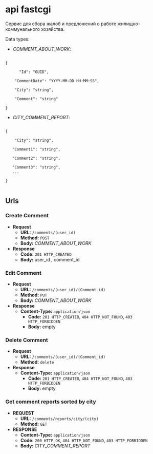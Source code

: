 # api fastcgi

Cервис для сбора жалоб и предложений о работе  жилищно-коммунального хозяйства. 

Data types:

* *COMMENT_ABOUT_WORK*:
    
```
    
{
        
	  "Id": "GUID",

    "CommentDate": "YYYY-MM-DD HH:MM:SS",
    
    "City": "string",
    
    "Comment": "string"
    
}
```
* *CITY_COMMENT_REPORT*:

```
    
{
        
	"City": "string",

   "Comment1": "string",
   
   "Comment2": "string",
   
   "Comment3": "string",
   ...
    
}
    
```
## Urls
### Create Comment
* **Request**
	* **URL:** `/comments/(user_id)`
	* **Method:** `POST`
	* **Body:** *COMMENT_ABOUT_WORK*
* **Response**
	* **Code:** `201 HTTP_CREATED`
	* **Body:** user_id , comment_id
	
### Edit Comment
* **Request**
	* **URL:** `/comments/(user_id)/(Comment_id)`
	* **Method:** `PUT`
	* **Body:** *COMMENT_ABOUT_WORK*
* **Response**
  * **Content-Type:** `application/json`
	* **Code:** `201 HTTP_CREATED`, `404 HTTP_NOT_FOUND`, `403 HTTP_FORBIDDEN`
	* **Body:** empty
	
### Delete Comment
* **Request**
	* **URL:** `/comments/(user_id)/(Comment_id)`
	* **Method:** `delete`
* **Response**
  * **Content-Type:** `application/json`
	* **Code:** `201 HTTP_CREATED`, `404 HTTP_NOT_FOUND`, `403 HTTP_FORBIDDEN`
	* **Body:** empty
	
### Get comment reports sorted by city
* **REQUEST**
    * **URL:** `/comments/reports/city/(city)`
    * **Method:** `GET`
* **RESPONSE**
    * **Content-Type:** `application/json`
    * **Code:** `200 HTTP_OK`, `404 HTTP_NOT_FOUND`, `403 HTTP_FORBIDDEN`
    * **Body:** *CITY_COMMENT_REPORT*
	
  
